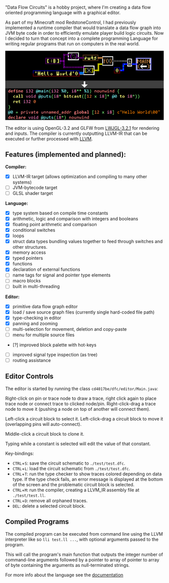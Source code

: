 "Data Flow Circuits" is a hobby project, where I'm creating a data flow oriented programming language with a graphical editor.

As part of my Minecraft mod RedstoneControl, I had previously implemented a runtime compiler that would translate a data flow graph into JVM byte code in order to efficiently emulate player build logic circuits.
Now I decided to turn that concept into a complete programming Language for writing regular programs that run on computers in the real world.

![](example.png)

The editor is using OpenGL-3.2 and GLFW from [LWJGL-3.2.1](https://www.lwjgl.org/) for rendering and inputs.
The compiler is currently outputting LLVM-IR that can be executed or further processed with [LLVM](https://llvm.org/).

## Features (implemented and planned):
**Compiler:**
- [x] LLVM-IR target (allows optimization and compiling to many other systems)
- [ ] JVM-bytecode target
- [ ] GLSL shader target

**Language:**
- [x] type system based on compile time constants
- [x] arithmetic, logic and comparison with integers and booleans
- [x] floating point arithmetic and comparison
- [x] conditional switches
- [x] loops
- [x] struct data types bundling values together to feed through switches and other structures.
- [x] memory access
- [x] typed pointers
- [x] functions
- [x] declaration of external functions
- [ ] name tags for signal and pointer type elements
- [ ] macro blocks
- [ ] built in multi-threading

**Editor:**
- [x] primitive data flow graph editor
- [x] load / save source graph files (currently single hard-coded file path)
- [x] type-checking in editor
- [x] panning and zooming
- [ ] multi-selection for movement, deletion and copy-paste
- [ ] menu for multiple source files
- [?] improved block palette with hot-keys
- [ ] improved signal type inspection (as tree)
- [ ] routing assistance

## Editor Controls
The editor is started by running the class `cd4017be/dfc/editor/Main.java`:

Right-click on pin or trace node to draw a trace, right click again to place trace node or connect trace to clicked node/pin. Right-click-drag a trace node to move it (pushing a node on top of another will connect them).

Left-click a circuit block to select it. Left-click-drag a circuit block to move it (overlapping pins will auto-connect).

Middle-click a circuit block to clone it.

Typing while a constant is selected will edit the value of that constant.

Key-bindings:
- `CTRL`+`S`: save the circuit schematic to `./test/test.dfc`.
- `CTRL`+`L`: load the circuit schematic from `./test/test.dfc`.
- `CTRL`+`T`: run the type checker to show traces colored depending on data type. If the type check fails, an error message is displayed at the bottom of the screen and the problematic circuit block is selected.
- `CTRL`+`M`: run the compiler, creating a LLVM_IR assembly file at `./test/test.ll`.
- `CTRL`+`D`: remove all orphaned traces.
- `DEL`: delete a selected circuit block.

## Compiled Programs
The compiled program can be executed from command line using the LLVM interpreter like so `lli test.ll ...`, with optional arguments passed to the program.

This will call the program's main function that outputs the integer number of command-line arguments followed by a pointer to array of pointer to array of byte containing the arguments as null-terminated strings.

For more info about the language see the [documentation](doc/signals.md)